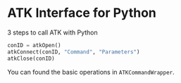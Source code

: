 # ATK Interface for Python

3 steps to call ATK with Python
```python
conID = atkOpen()
atkConnect(conID, "Command", "Parameters")
atkClose(conID)
```
You can found the basic operations in `ATKCommandWrapper`.
